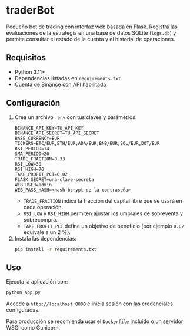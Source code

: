 # traderBot

Pequeño bot de trading con interfaz web basada en Flask. Registra las evaluaciones de la estrategia en una base de datos SQLite (`logs.db`) y permite consultar el estado de la cuenta y el historial de operaciones.

## Requisitos
- Python 3.11+
- Dependencias listadas en `requirements.txt`
- Cuenta de Binance con API habilitada

## Configuración
1. Crea un archivo `.env` con tus claves y parámetros:
   ```
   BINANCE_API_KEY=TU_API_KEY
   BINANCE_API_SECRET=TU_API_SECRET
   BASE_CURRENCY=EUR
   TICKERS=BTC/EUR,ETH/EUR,ADA/EUR,BNB/EUR,SOL/EUR,DOT/EUR
   RSI_PERIOD=14
   SMA_PERIOD=20
   TRADE_FRACTION=0.33
   RSI_LOW=30
   RSI_HIGH=70
   TAKE_PROFIT_PCT=0.02
   FLASK_SECRET=una-clave-secreta
   WEB_USER=admin
   WEB_PASS_HASH=<hash bcrypt de la contraseña>
   ```
   - `TRADE_FRACTION` indica la fracción del capital libre que se usará en cada operación.
   - `RSI_LOW` y `RSI_HIGH` permiten ajustar los umbrales de sobreventa y sobrecompra.
   - `TAKE_PROFIT_PCT` define un objetivo de beneficio (por ejemplo `0.02` equivale a un 2 %).
2. Instala las dependencias:
   ```bash
   pip install -r requirements.txt
   ```

## Uso
Ejecuta la aplicación con:
```bash
python app.py
```
Accede a `http://localhost:8000` e inicia sesión con las credenciales configuradas.

Para producción se recomienda usar el `Dockerfile` incluido o un servidor WSGI como Gunicorn.
